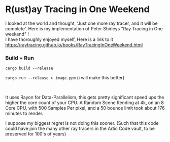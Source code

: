 
# R(ust)ay Tracing in One  Weekend


I looked at the world and thought, 'Just one more ray tracer, and it will be complete'.
Here is my implementation of Peter Shirleys "Ray Tracing in One weekend" !<br/>
I have thoroughly enjoyed myself,
Here is a link to it https://raytracing.github.io/books/RayTracingInOneWeekend.html

  
### Build + Run

`cargo build --release`  <br  />

`cargo run --release > image.ppm` (i will make this better)

 <br  />

It uses Rayon for Data-Parallelism, this gets pretty significant speed ups the higher the core count of your CPU.
A Random Scene Rending at 4k, on an 8 Core CPU, with 500 Samples Per pixel, and a 50 bounce limit took about 176 minutes to render.

I suppose my biggest regret is not doing this sooner.
(Such that this code could have join the many other ray tracers in the Artic Code vault, to be preserved for 100's of years)
